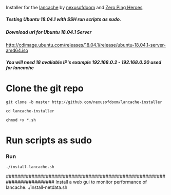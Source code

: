 Installer for the [lancache](https://github.com/zeropingheroes/lancache) by [nexusofdoom](https://github.com/nexusofdoom) and [Zero Ping Heroes](https://github.com/zeropingheroes)
 
 
 ##### Testing Ubuntu 18.04.1 with SSH run scripts as sudo.
 
 ##### Download url for Ubuntu 18.04.1 Server  
  http://cdimage.ubuntu.com/releases/18.04.1/release/ubuntu-18.04.1-server-amd64.iso
 
 ##### You will need 18 avaliable IP's example 192.168.0.2 - 192.168.0.20 used for lancache
 
 
# Clone the git repo
 
 `git clone -b master http://github.com/nexusofdoom/lancache-installer`
 
 `cd lancache-installer`
 
 `chmod +x *.sh`
 
# Run scripts as sudo

### Run 
 `./install-lancache.sh`
 
#########################################################################
Install a web gui to monitor performance of lancache.
./install-netdata.sh 
